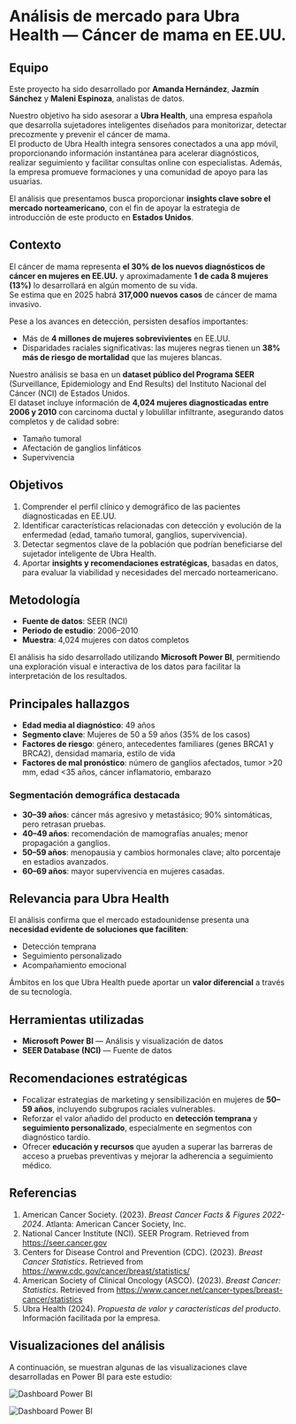 # Análisis de mercado para Ubra Health — Cáncer de mama en EE.UU.

## Equipo

Este proyecto ha sido desarrollado por **Amanda Hernández**, **Jazmín Sánchez** y **Maleni Espinoza**, analistas de datos.

Nuestro objetivo ha sido asesorar a **Ubra Health**, una empresa española que desarrolla sujetadores inteligentes diseñados para monitorizar, detectar precozmente y prevenir el cáncer de mama.  
El producto de Ubra Health integra sensores conectados a una app móvil, proporcionando información instantánea para acelerar diagnósticos, realizar seguimiento y facilitar consultas online con especialistas. Además, la empresa promueve formaciones y una comunidad de apoyo para las usuarias.

El análisis que presentamos busca proporcionar **insights clave sobre el mercado norteamericano**, con el fin de apoyar la estrategia de introducción de este producto en **Estados Unidos**.

## Contexto

El cáncer de mama representa **el 30% de los nuevos diagnósticos de cáncer en mujeres en EE.UU.** y aproximadamente **1 de cada 8 mujeres (13%)** lo desarrollará en algún momento de su vida.  
Se estima que en 2025 habrá **317,000 nuevos casos** de cáncer de mama invasivo.

Pese a los avances en detección, persisten desafíos importantes:

- Más de **4 millones de mujeres sobrevivientes** en EE.UU.
- Disparidades raciales significativas: las mujeres negras tienen un **38% más de riesgo de mortalidad** que las mujeres blancas.

Nuestro análisis se basa en un **dataset público del Programa SEER** (Surveillance, Epidemiology and End Results) del Instituto Nacional del Cáncer (NCI) de Estados Unidos.  
El dataset incluye información de **4,024 mujeres diagnosticadas entre 2006 y 2010** con carcinoma ductal y lobulillar infiltrante, asegurando datos completos y de calidad sobre:

- Tamaño tumoral
- Afectación de ganglios linfáticos
- Supervivencia

## Objetivos

1. Comprender el perfil clínico y demográfico de las pacientes diagnosticadas en EE.UU.
2. Identificar características relacionadas con detección y evolución de la enfermedad (edad, tamaño tumoral, ganglios, supervivencia).
3. Detectar segmentos clave de la población que podrían beneficiarse del sujetador inteligente de Ubra Health.
4. Aportar **insights y recomendaciones estratégicas**, basadas en datos, para evaluar la viabilidad y necesidades del mercado norteamericano.

## Metodología

- **Fuente de datos**: SEER (NCI)
- **Periodo de estudio**: 2006–2010
- **Muestra**: 4,024 mujeres con datos completos

El análisis ha sido desarrollado utilizando **Microsoft Power BI**, permitiendo una exploración visual e interactiva de los datos para facilitar la interpretación de los resultados.

## Principales hallazgos

- **Edad media al diagnóstico**: 49 años
- **Segmento clave**: Mujeres de 50 a 59 años (35% de los casos)
- **Factores de riesgo**: género, antecedentes familiares (genes BRCA1 y BRCA2), densidad mamaria, estilo de vida
- **Factores de mal pronóstico**: número de ganglios afectados, tumor >20 mm, edad <35 años, cáncer inflamatorio, embarazo

### Segmentación demográfica destacada

- **30–39 años**: cáncer más agresivo y metastásico; 90% sintomáticas, pero retrasan pruebas.
- **40–49 años**: recomendación de mamografías anuales; menor propagación a ganglios.
- **50–59 años**: menopausia y cambios hormonales clave; alto porcentaje en estadios avanzados.
- **60–69 años**: mayor supervivencia en mujeres casadas.

## Relevancia para Ubra Health

El análisis confirma que el mercado estadounidense presenta una **necesidad evidente de soluciones que faciliten**:

- Detección temprana
- Seguimiento personalizado
- Acompañamiento emocional

Ámbitos en los que Ubra Health puede aportar un **valor diferencial** a través de su tecnología.

## Herramientas utilizadas

- **Microsoft Power BI** — Análisis y visualización de datos
- **SEER Database (NCI)** — Fuente de datos

## Recomendaciones estratégicas

- Focalizar estrategias de marketing y sensibilización en mujeres de **50–59 años**, incluyendo subgrupos raciales vulnerables.
- Reforzar el valor añadido del producto en **detección temprana** y **seguimiento personalizado**, especialmente en segmentos con diagnóstico tardío.
- Ofrecer **educación y recursos** que ayuden a superar las barreras de acceso a pruebas preventivas y mejorar la adherencia a seguimiento médico.

## Referencias

1. American Cancer Society. (2023). *Breast Cancer Facts & Figures 2022-2024*. Atlanta: American Cancer Society, Inc.
2. National Cancer Institute (NCI). SEER Program. Retrieved from https://seer.cancer.gov
3. Centers for Disease Control and Prevention (CDC). (2023). *Breast Cancer Statistics*. Retrieved from https://www.cdc.gov/cancer/breast/statistics/
4. American Society of Clinical Oncology (ASCO). (2023). *Breast Cancer: Statistics*. Retrieved from https://www.cancer.net/cancer-types/breast-cancer/statistics
5. Ubra Health (2024). *Propuesta de valor y características del producto*. Información facilitada por la empresa.

## Visualizaciones del análisis

A continuación, se muestran algunas de las visualizaciones clave desarrolladas en Power BI para este estudio:

![Dashboard Power BI](Imagenes_Presentación/epidemiologia.png)

![Dashboard Power BI](Imagenes_Presentación/mal-pronostico.png)

